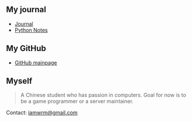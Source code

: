 ## My journal
* [Journal](/docs/cap-journal.md)
* [Python Notes](/docs/python.html)

## My GitHub
* [GitHub mainpage](https://github.com/iamwrm)



## Myself
> A Chinese student who has passion in computers. Goal for now is to be a game programmer or a server maintainer.

Contact: iamwrm@gmail.com


